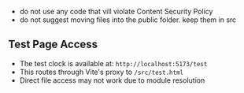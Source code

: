 * do not use any code that vill violate Content Security Policy 
* do not suggest moving files into the public folder. keep them in src

## Test Page Access

- The test clock is available at: `http://localhost:5173/test`
- This routes through Vite's proxy to `/src/test.html`
- Direct file access may not work due to module resolution
